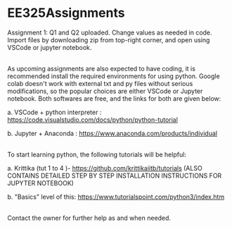 # EE325Assignments

Assignment 1: 
Q1 and Q2 uploaded. Change values as needed in code. Import files by downloading zip from top-right corner, and open using VSCode or jupyter notebook. 

<br>
As upcoming assignments are also expected to have coding, it is recommended install the required environments for using python. Google colab doesn't work with external txt and py files without serious modifications, so the popular choices are either VSCode or Jupyter notebook. Both softwares are free, and the links for both are given below:

a. VSCode + python interpreter : https://code.visualstudio.com/docs/python/python-tutorial

b. Jupyter + Anaconda : https://www.anaconda.com/products/individual

<br>
To start learning python, the following tutorials will be helpful:

a. Krittika (tut 1 to 4 )- https://github.com/krittikaiitb/tutorials (ALSO CONTAINS DETAILED STEP BY STEP INSTALLATION INSTRUCTIONS FOR JUPYTER NOTEBOOK)

b. "Basics" level of this: https://www.tutorialspoint.com/python3/index.htm

<br>
Contact the owner for further help as and when needed.

